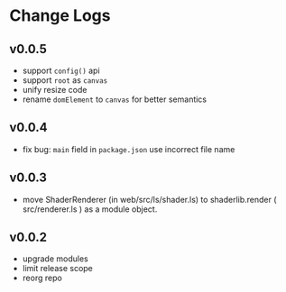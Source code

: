 # Change Logs

## v0.0.5

 - support `config()` api
 - support `root` as `canvas`
 - unify resize code
 - rename `domElement` to `canvas` for better semantics


## v0.0.4

 - fix bug: `main` field in `package.json` use incorrect file name


## v0.0.3

 - move ShaderRenderer (in web/src/ls/shader.ls) to shaderlib.render ( src/renderer.ls ) as a module object.


## v0.0.2

 - upgrade modules
 - limit release scope
 - reorg repo
